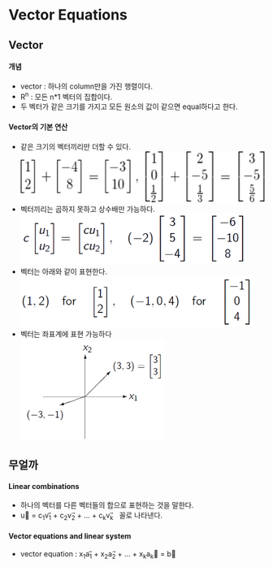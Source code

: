 # Vector Equations
## Vector
#### 개념
* vector : 하나의 column만을 가진 행렬이다.
* R<sup>n</sup> : 모든 n*1 벡터의 집합이다.
* 두 벡터가 같은 크기를 가지고 모든 원소의 값이 같으면 equal하다고 한다.
#### Vector의 기본 연산
* 같은 크기의 벡터끼리만 더할 수 있다.  
<img src="https://github.com/kaonmir/Linear-algebra/blob/master/Image/03/Vector%20Addition.png" height=100> </img>
* 벡터끼리는 곱하지 못하고 상수배만 가능하다.  
<img src="https://github.com/kaonmir/Linear-algebra/blob/master/Image/03/Scalar%20Multiplication.png" height=100> </img>
* 벡터는 아래와 같이 표현한다.  
<img src="https://github.com/kaonmir/Linear-algebra/blob/master/Image/03/Vector%20Notation.png" height=100> </img>
* 벡터는 좌표계에 표현 가능하다  
<img src="https://github.com/kaonmir/Linear-algebra/blob/master/Image/03/Vector%20Coordinate.png" height=200> </img>

## 무얼까
#### Linear combinations
* 하나의 벡터를 다른 벡터들의 합으로 표현하는 것을 말한다.
* u&#8407; = c<sub>1</sub>v<sub>1</sub>&#8407; + c<sub>2</sub>v<sub>2</sub>&#8407; + ... + c<sub>k</sub>v<sub>k</sub>&#8407; &nbsp; 꼴로 나타낸다.
#### Vector equations and linear system
* vector equation : x<sub>1</sub>a<sub>1</sub>&#8407; + x<sub>2</sub>a<sub>2</sub>&#8407; + ... + x<sub>k</sub>a<sub>k</sub>&#8407; = b&#8407;
